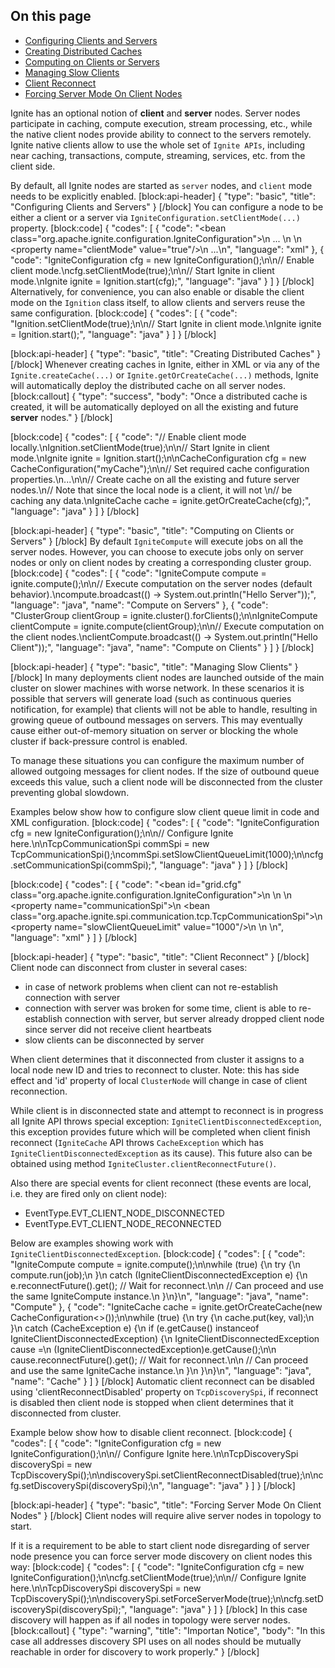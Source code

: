 ## On this page
* [Configuring Clients and Servers](doc:clients-vs-servers#configuring-clients-and-servers)
* [Creating Distributed Caches](doc:clients-vs-servers#creating-distributed-caches)
* [Computing on Clients or Servers](doc:clients-vs-servers#computing-on-clients-or-servers)
* [Managing Slow Clients](doc:clients-vs-servers#managing-slow-clients)
* [Client Reconnect](doc:clients-vs-servers#client-reconnect)
* [Forcing Server Mode On Client Nodes](doc:clients-vs-servers#forcing-server-mode-on-client-nodes)

Ignite has an optional notion of **client** and **server** nodes. Server nodes participate in caching, compute execution, stream processing, etc., while the native client nodes provide ability to connect to the servers remotely. Ignite native clients allow to use the whole set of `Ignite APIs`, including near caching, transactions, compute, streaming, services, etc. from the client side.

By default, all Ignite nodes are started as `server` nodes, and `client` mode needs to be explicitly enabled.
[block:api-header]
{
  "type": "basic",
  "title": "Configuring Clients and Servers"
}
[/block]
You can configure a node to be either a client or a server via `IgniteConfiguration.setClientMode(...)` property.
[block:code]
{
  "codes": [
    {
      "code": "<bean class=\"org.apache.ignite.configuration.IgniteConfiguration\">\n    ...   \n    <!-- Enable client mdoe. -->\n    <property name=\"clientMode\" value=\"true\"/>\n    ...\n</bean>",
      "language": "xml"
    },
    {
      "code": "IgniteConfiguration cfg = new IgniteConfiguration();\n\n// Enable client mode.\ncfg.setClientMode(true);\n\n// Start Ignite in client mode.\nIgnite ignite = Ignition.start(cfg);",
      "language": "java"
    }
  ]
}
[/block]
Alternatively, for convenience, you can also enable or disable the client mode on the `Ignition` class itself, to allow clients and servers reuse the same configuration.
[block:code]
{
  "codes": [
    {
      "code": "Ignition.setClientMode(true);\n\n// Start Ignite in client mode.\nIgnite ignite = Ignition.start();",
      "language": "java"
    }
  ]
}
[/block]

[block:api-header]
{
  "type": "basic",
  "title": "Creating Distributed Caches"
}
[/block]
Whenever creating caches in Ignite, either in XML or via any of the `Ignite.createCache(...)` or `Ignite.getOrCreateCache(...)` methods, Ignite will automatically deploy the distributed cache on all server nodes. 
[block:callout]
{
  "type": "success",
  "body": "Once a distributed cache is created, it will be automatically deployed on all the existing and future **server** nodes."
}
[/block]

[block:code]
{
  "codes": [
    {
      "code": "// Enable client mode locally.\nIgnition.setClientMode(true);\n\n// Start Ignite in client mode.\nIgnite ignite = Ignition.start();\n\nCacheConfiguration cfg = new CacheConfiguration(\"myCache\");\n\n// Set required cache configuration properties.\n...\n\n// Create cache on all the existing and future server nodes.\n// Note that since the local node is a client, it will not \n// be caching any data.\nIgniteCache<?, ?> cache = ignite.getOrCreateCache(cfg);",
      "language": "java"
    }
  ]
}
[/block]

[block:api-header]
{
  "type": "basic",
  "title": "Computing on Clients or Servers"
}
[/block]
By default `IgniteCompute` will execute jobs on all the server nodes. However, you can choose to execute jobs only on server nodes or only on client nodes by creating a corresponding cluster group.
[block:code]
{
  "codes": [
    {
      "code": "IgniteCompute compute = ignite.compute();\n\n// Execute computation on the server nodes (default behavior).\ncompute.broadcast(() -> System.out.println(\"Hello Server\"));",
      "language": "java",
      "name": "Compute on Servers"
    },
    {
      "code": "ClusterGroup clientGroup = ignite.cluster().forClients();\n\nIgniteCompute clientCompute = ignite.compute(clientGroup);\n\n// Execute computation on the client nodes.\nclientCompute.broadcast(() -> System.out.println(\"Hello Client\"));",
      "language": "java",
      "name": "Compute on Clients"
    }
  ]
}
[/block]

[block:api-header]
{
  "type": "basic",
  "title": "Managing Slow Clients"
}
[/block]
In many deployments client nodes are launched outside of the main cluster on slower machines with worse network. In these scenarios it is possible that servers will generate load (such as continuous queries notification, for example) that clients will not be able to handle, resulting in growing queue of outbound messages on servers. This may eventually cause either out-of-memory situation on server or blocking the whole cluster if back-pressure control is enabled. 

To manage these situations you can configure the maximum number of allowed outgoing messages for client nodes. If the size of outbound queue exceeds this value, such a client node will be disconnected from the cluster preventing global slowdown.

Examples below show how to configure slow client queue limit in code and XML configuration.
[block:code]
{
  "codes": [
    {
      "code": "IgniteConfiguration cfg = new IgniteConfiguration();\n\n// Configure Ignite here.\n\nTcpCommunicationSpi commSpi = new TcpCommunicationSpi();\ncommSpi.setSlowClientQueueLimit(1000);\n\ncfg.setCommunicationSpi(commSpi);",
      "language": "java"
    }
  ]
}
[/block]

[block:code]
{
  "codes": [
    {
      "code": "<bean id=\"grid.cfg\" class=\"org.apache.ignite.configuration.IgniteConfiguration\">\n  <!-- Configure Ignite here. -->\n  \n  <property name=\"communicationSpi\">\n    <bean class=\"org.apache.ignite.spi.communication.tcp.TcpCommunicationSpi\">\n      <property name=\"slowClientQueueLimit\" value=\"1000\"/>\n    </bean>\n  </property>\n</bean>",
      "language": "xml"
    }
  ]
}
[/block]

[block:api-header]
{
  "type": "basic",
  "title": "Client Reconnect"
}
[/block]
Client node can disconnect from cluster in several cases:
*  in case of network problems when client can not re-establish connection with server
* connection with server was broken for some time, client is able to re-establish connection with server, but server already dropped client node since server did not receive client heartbeats
* slow clients can be disconnected by server

When client determines that it disconnected from cluster it assigns to a local node new ID and tries to reconnect to cluster. Note: this has side effect and 'id' property of local `ClusterNode` will change in case of client reconnection.

While client is in disconnected state and attempt to reconnect is in progress all Ignite API throws special exception: `IgniteClientDisconnectedException`, this exception provides future which will be completed when client finish reconnect (`IgniteCache` API throws `CacheException` which has `IgniteClientDisconnectedException` as its cause). This future also can be obtained using method `IgniteCluster.clientReconnectFuture()`.

Also there are special events for client reconnect (these events are local, i.e. they are fired only on client node):
* EventType.EVT_CLIENT_NODE_DISCONNECTED
* EventType.EVT_CLIENT_NODE_RECONNECTED

Below are examples showing work with `IgniteClientDisconnectedException`.
[block:code]
{
  "codes": [
    {
      "code": "IgniteCompute compute = ignite.compute();\n\nwhile (true) {\n    try {\n        compute.run(job);\n    }\n    catch (IgniteClientDisconnectedException e) {\n        e.reconnectFuture().get(); // Wait for reconnect.\n\n        // Can proceed and use the same IgniteCompute instance.\n    }\n}\n",
      "language": "java",
      "name": "Compute"
    },
    {
      "code": "IgniteCache cache = ignite.getOrCreateCache(new CacheConfiguration<>());\n\nwhile (true) {\n  try {\n    cache.put(key, val);\n  }\n  catch (CacheException e) {\n    if (e.getCause() instanceof IgniteClientDisconnectedException) {\n      IgniteClientDisconnectedException cause =\n        (IgniteClientDisconnectedException)e.getCause();\n\n      cause.reconnectFuture().get(); // Wait for reconnect.\n\n      // Can proceed and use the same IgniteCache instance.\n    }\n  }\n}\n",
      "language": "java",
      "name": "Cache"
    }
  ]
}
[/block]
Automatic client reconnect can be disabled using 'clientReconnectDisabled' property on `TcpDiscoverySpi`, if reconnect is disabled then client node is stopped when client determines that it disconnected from cluster.

Example below show how to disable client reconnect.
[block:code]
{
  "codes": [
    {
      "code": "IgniteConfiguration cfg = new IgniteConfiguration();\n\n// Configure Ignite here.\n\nTcpDiscoverySpi discoverySpi = new TcpDiscoverySpi();\n\ndiscoverySpi.setClientReconnectDisabled(true);\n\ncfg.setDiscoverySpi(discoverySpi);\n",
      "language": "java"
    }
  ]
}
[/block]

[block:api-header]
{
  "type": "basic",
  "title": "Forcing Server Mode On Client Nodes"
}
[/block]
Client nodes will require alive server nodes in topology to start.

If it is a requirement to be able to start client node disregarding of server node presence you can force server mode discovery on client nodes this way:
[block:code]
{
  "codes": [
    {
      "code": "IgniteConfiguration cfg = new IgniteConfiguration();\n\ncfg.setClientMode(true);\n\n// Configure Ignite here.\n\nTcpDiscoverySpi discoverySpi = new TcpDiscoverySpi();\n\ndiscoverySpi.setForceServerMode(true);\n\ncfg.setDiscoverySpi(discoverySpi);",
      "language": "java"
    }
  ]
}
[/block]
In this case discovery will happen as if all nodes in topology were server nodes.
[block:callout]
{
  "type": "warning",
  "title": "Importan Notice",
  "body": "In this case all addresses discovery SPI uses on all nodes should be mutually reachable in order for discovery to work properly."
}
[/block]